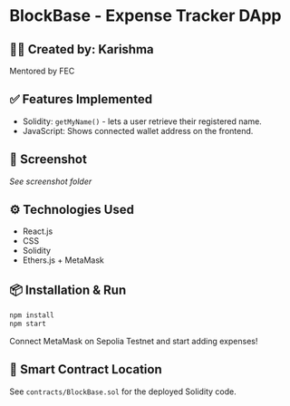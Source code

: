 
# BlockBase - Expense Tracker DApp

## 👩‍💻 Created by: Karishma
Mentored by FEC

## ✅ Features Implemented
- Solidity: `getMyName()` - lets a user retrieve their registered name.
- JavaScript: Shows connected wallet address on the frontend.

## 📸 Screenshot
*See screenshot folder*

## ⚙️ Technologies Used
- React.js
- CSS
- Solidity
- Ethers.js + MetaMask

## 📦 Installation & Run
```bash
npm install
npm start
```

Connect MetaMask on Sepolia Testnet and start adding expenses!

## 🧠 Smart Contract Location
See `contracts/BlockBase.sol` for the deployed Solidity code.

